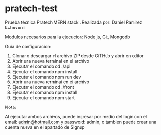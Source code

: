 # pratech-test
Prueba técnica Pratech MERN stack
. Realizada por: Daniel Ramirez Echeverri

Modulos necesarios para la ejecucion:
Node js,
 Git,
 Mongodb

Guia de configuracion:
1. Clonar o descargar el archivo ZIP desde GiTHub y abrir en editor
2. Abrir una nueva terminal en el archivo
3. Ejecutar el comando cd ./api
4. Ejecutar el comando npm install
5. Ejecutar el comando npm run dev
6. Abrir una nueva terminal en el archivo
7. Ejecutar el comando cd ./front
8. Ejecutar el comando npm install
9. Ejecutar el comando npm start

Nota:

Al ejecutar ambos archivos, puede ingresar por medio del login con el email: admin@hotmail.com y password: admin, o tambien puede crear una cuenta nueva en el apartado de Signup